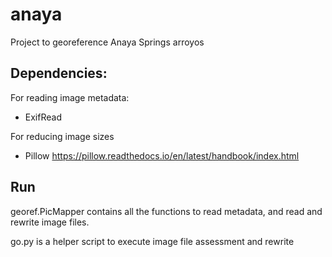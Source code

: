 # anaya
Project to georeference Anaya Springs arroyos

## Dependencies:

For reading image metadata:
* ExifRead

For reducing image sizes
* Pillow https://pillow.readthedocs.io/en/latest/handbook/index.html

## Run

georef.PicMapper contains all the functions to read metadata, 
and read and rewrite image files. 

go.py is a helper script to execute image file assessment and rewrite